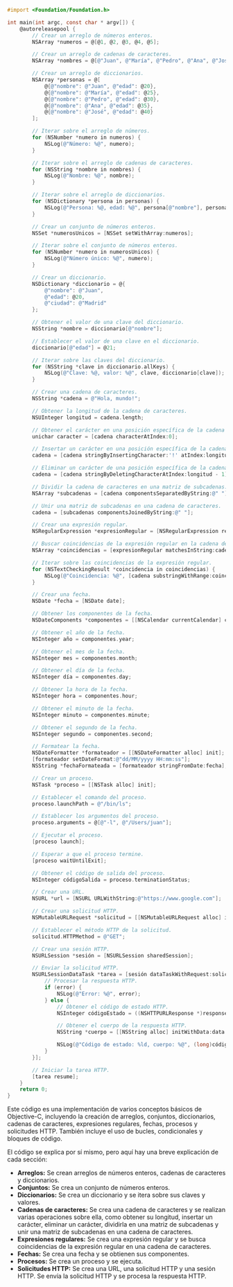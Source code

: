 ```objective-c
#import <Foundation/Foundation.h>

int main(int argc, const char * argv[]) {
    @autoreleasepool {
        // Crear un arreglo de números enteros.
        NSArray *numeros = @[@1, @2, @3, @4, @5];

        // Crear un arreglo de cadenas de caracteres.
        NSArray *nombres = @[@"Juan", @"María", @"Pedro", @"Ana", @"José"];

        // Crear un arreglo de diccionarios.
        NSArray *personas = @[
            @{@"nombre": @"Juan", @"edad": @20},
            @{@"nombre": @"María", @"edad": @25},
            @{@"nombre": @"Pedro", @"edad": @30},
            @{@"nombre": @"Ana", @"edad": @35},
            @{@"nombre": @"José", @"edad": @40}
        ];

        // Iterar sobre el arreglo de números.
        for (NSNumber *numero in numeros) {
            NSLog(@"Número: %@", numero);
        }

        // Iterar sobre el arreglo de cadenas de caracteres.
        for (NSString *nombre in nombres) {
            NSLog(@"Nombre: %@", nombre);
        }

        // Iterar sobre el arreglo de diccionarios.
        for (NSDictionary *persona in personas) {
            NSLog(@"Persona: %@, edad: %@", persona[@"nombre"], persona[@"edad"]);
        }

        // Crear un conjunto de números enteros.
        NSSet *numerosUnicos = [NSSet setWithArray:numeros];

        // Iterar sobre el conjunto de números enteros.
        for (NSNumber *numero in numerosUnicos) {
            NSLog(@"Número único: %@", numero);
        }

        // Crear un diccionario.
        NSDictionary *diccionario = @{
            @"nombre": @"Juan",
            @"edad": @20,
            @"ciudad": @"Madrid"
        };

        // Obtener el valor de una clave del diccionario.
        NSString *nombre = diccionario[@"nombre"];

        // Establecer el valor de una clave en el diccionario.
        diccionario[@"edad"] = @21;

        // Iterar sobre las claves del diccionario.
        for (NSString *clave in diccionario.allKeys) {
            NSLog(@"Clave: %@, valor: %@", clave, diccionario[clave]);
        }

        // Crear una cadena de caracteres.
        NSString *cadena = @"Hola, mundo!";

        // Obtener la longitud de la cadena de caracteres.
        NSUInteger longitud = cadena.length;

        // Obtener el carácter en una posición específica de la cadena de caracteres.
        unichar caracter = [cadena characterAtIndex:0];

        // Insertar un carácter en una posición específica de la cadena de caracteres.
        cadena = [cadena stringByInsertingCharacter:'!' atIndex:longitud];

        // Eliminar un carácter de una posición específica de la cadena de caracteres.
        cadena = [cadena stringByDeletingCharacterAtIndex:longitud - 1];

        // Dividir la cadena de caracteres en una matriz de subcadenas.
        NSArray *subcadenas = [cadena componentsSeparatedByString:@" "];

        // Unir una matriz de subcadenas en una cadena de caracteres.
        cadena = [subcadenas componentsJoinedByString:@" "];

        // Crear una expresión regular.
        NSRegularExpression *expresionRegular = [NSRegularExpression regularExpressionWithPattern:@"\\d+" options:0 error:nil];

        // Buscar coincidencias de la expresión regular en la cadena de caracteres.
        NSArray *coincidencias = [expresionRegular matchesInString:cadena options:0 range:NSMakeRange(0, longitud)];

        // Iterar sobre las coincidencias de la expresión regular.
        for (NSTextCheckingResult *coincidencia in coincidencias) {
            NSLog(@"Coincidencia: %@", [cadena substringWithRange:coincidencia.range]);
        }

        // Crear una fecha.
        NSDate *fecha = [NSDate date];

        // Obtener los componentes de la fecha.
        NSDateComponents *componentes = [[NSCalendar currentCalendar] components:NSCalendarUnitYear | NSCalendarUnitMonth | NSCalendarUnitDay | NSCalendarUnitHour | NSCalendarUnitMinute | NSCalendarUnitSecond fromDate:fecha];

        // Obtener el año de la fecha.
        NSInteger año = componentes.year;

        // Obtener el mes de la fecha.
        NSInteger mes = componentes.month;

        // Obtener el día de la fecha.
        NSInteger día = componentes.day;

        // Obtener la hora de la fecha.
        NSInteger hora = componentes.hour;

        // Obtener el minuto de la fecha.
        NSInteger minuto = componentes.minute;

        // Obtener el segundo de la fecha.
        NSInteger segundo = componentes.second;

        // Formatear la fecha.
        NSDateFormatter *formateador = [[NSDateFormatter alloc] init];
        [formateador setDateFormat:@"dd/MM/yyyy HH:mm:ss"];
        NSString *fechaFormateada = [formateador stringFromDate:fecha];

        // Crear un proceso.
        NSTask *proceso = [[NSTask alloc] init];

        // Establecer el comando del proceso.
        proceso.launchPath = @"/bin/ls";

        // Establecer los argumentos del proceso.
        proceso.arguments = @[@"-l", @"/Users/juan"];

        // Ejecutar el proceso.
        [proceso launch];

        // Esperar a que el proceso termine.
        [proceso waitUntilExit];

        // Obtener el código de salida del proceso.
        NSInteger códigoSalida = proceso.terminationStatus;

        // Crear una URL.
        NSURL *url = [NSURL URLWithString:@"https://www.google.com"];

        // Crear una solicitud HTTP.
        NSMutableURLRequest *solicitud = [[NSMutableURLRequest alloc] initWithURL:url];

        // Establecer el método HTTP de la solicitud.
        solicitud.HTTPMethod = @"GET";

        // Crear una sesión HTTP.
        NSURLSession *sesión = [NSURLSession sharedSession];

        // Enviar la solicitud HTTP.
        NSURLSessionDataTask *tarea = [sesión dataTaskWithRequest:solicitud completionHandler:^(NSData *data, NSURLResponse *response, NSError *error) {
            // Procesar la respuesta HTTP.
            if (error) {
                NSLog(@"Error: %@", error);
            } else {
                // Obtener el código de estado HTTP.
                NSInteger códigoEstado = ((NSHTTPURLResponse *)response).statusCode;

                // Obtener el cuerpo de la respuesta HTTP.
                NSString *cuerpo = [[NSString alloc] initWithData:data encoding:NSUTF8StringEncoding];

                NSLog(@"Código de estado: %ld, cuerpo: %@", (long)códigoEstado, cuerpo);
            }
        }];

        // Iniciar la tarea HTTP.
        [tarea resume];
    }
    return 0;
}
```

Este código es una implementación de varios conceptos básicos de Objective-C, incluyendo la creación de arreglos, conjuntos, diccionarios, cadenas de caracteres, expresiones regulares, fechas, procesos y solicitudes HTTP. También incluye el uso de bucles, condicionales y bloques de código.

El código se explica por sí mismo, pero aquí hay una breve explicación de cada sección:

* **Arreglos:** Se crean arreglos de números enteros, cadenas de caracteres y diccionarios.
* **Conjuntos:** Se crea un conjunto de números enteros.
* **Diccionarios:** Se crea un diccionario y se itera sobre sus claves y valores.
* **Cadenas de caracteres:** Se crea una cadena de caracteres y se realizan varias operaciones sobre ella, como obtener su longitud, insertar un carácter, eliminar un carácter, dividirla en una matriz de subcadenas y unir una matriz de subcadenas en una cadena de caracteres.
* **Expresiones regulares:** Se crea una expresión regular y se busca coincidencias de la expresión regular en una cadena de caracteres.
* **Fechas:** Se crea una fecha y se obtienen sus componentes.
* **Procesos:** Se crea un proceso y se ejecuta.
* **Solicitudes HTTP:** Se crea una URL, una solicitud HTTP y una sesión HTTP. Se envía la solicitud HTTP y se procesa la respuesta HTTP.